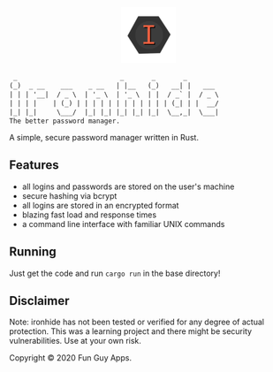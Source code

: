 <div style="text-align: center;">
    <img src="./github/icon.png" style="width: 100px; height: auto; margin-bottom: 0; padding-top: 0;">
</div>

```
 _                          _       _       _
(_)  _ __    ___    _ __   | |__   (_)   __| |   ___
| | | '__|  / _ \  | '_ \  | '_ \  | |  / _` |  / _ \
| | | |    | (_) | | | | | | | | | | | | (_| | |  __/
|_| |_|     \___/  |_| |_| |_| |_| |_|  \__,_|  \___|
The better password manager.
```
A simple, secure password manager written in Rust.

## Features
- all logins and passwords are stored on the user's machine
- secure hashing via bcrypt
- all logins are stored in an encrypted format
- blazing fast load and response times
- a command line interface with familiar UNIX commands

## Running
Just get the code and run `cargo run` in the base directory!

## Disclaimer
Note: ironhide has not been tested or verified for any degree of actual protection. This was a learning project and there might be security vulnerabilities. Use at your own risk.

Copyright © 2020 Fun Guy Apps.
